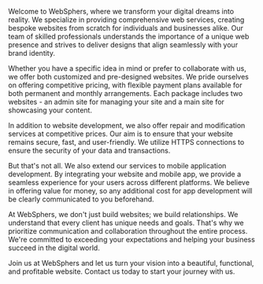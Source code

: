    Welcome to WebSphers, where we transform your digital dreams into reality. We specialize in providing comprehensive web services, creating bespoke websites from scratch for individuals and businesses alike. Our team of skilled professionals understands the importance of a unique web presence and strives to deliver designs that align seamlessly with your brand identity.

Whether you have a specific idea in mind or prefer to collaborate with us, we offer both customized and pre-designed websites. We pride ourselves on offering competitive pricing, with flexible payment plans available for both permanent and monthly arrangements. Each package includes two websites - an admin site for managing your site and a main site for showcasing your content.

In addition to website development, we also offer repair and modification services at competitive prices. Our aim is to ensure that your website remains secure, fast, and user-friendly. We utilize HTTPS connections to ensure the security of your data and transactions.

But that's not all. We also extend our services to mobile application development. By integrating your website and mobile app, we provide a seamless experience for your users across different platforms. We believe in offering value for money, so any additional cost for app development will be clearly communicated to you beforehand.

At WebSphers, we don't just build websites; we build relationships. We understand that every client has unique needs and goals. That's why we prioritize communication and collaboration throughout the entire process. We're committed to exceeding your expectations and helping your business succeed in the digital world.

Join us at WebSphers and let us turn your vision into a beautiful, functional, and profitable website. Contact us today to start your journey with us.
